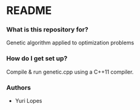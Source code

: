 # README #

### What is this repository for? ###

Genetic algorithm applied to optimization problems

### How do I get set up? ###

Compile & run genetic.cpp using a C++11 compiler.


### Authors ###

* Yuri Lopes